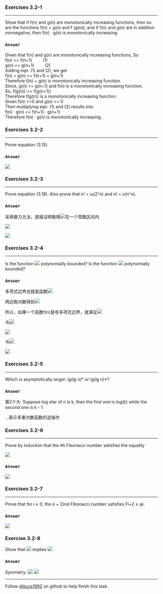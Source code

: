 ### Exercises 3.2-1
***
Show that if f(n) and g(n) are monotonically increasing functions, then so are the functions f(n) + g(n) and f (g(n)), and if f(n) and g(n) are in addition nonnegative, then f(n) · g(n) is monotonically increasing.

### `Answer`
Given that f(n) and g(n) are monotonically increasing functions, So  
f(n) <= f(n+1) &nbsp; &nbsp; &nbsp; &nbsp; (1)  
g(n) <= g(n+1) &nbsp; &nbsp; &nbsp; &nbsp; (2)  
Adding eqn. (1) and (2), we get  
f(n) + g(n) <= f(n+1) + g(n+1)  
Therefore f(n) + g(n) is monotonically increasing function.  
Since, g(n) <= g(n+1) and f(n) is a monotonically increasing function.  
So, f(g(n)) <= f(g(n+1))  
Therefore f(g(n)) is a monotonically increasing function.  
Given f(n) >=0 and g(n) >= 0  
Then multiplying eqn. (1) and (2) results into  
f(n) · g(n) <= f(n+1) · g(n+1)  
Therefore f(n) · g(n) is monotonically increasing.

### Exercises 3.2-2
***
Prove equation (3.15).

### `Answer`
![](http://latex.codecogs.com/gif.latex?a^{\\log_{b}{c}}=a^{\\frac{\\log_{a}{c}}{\\log_{a}{b}}}=\(a^{\\log_{a}{c}}\)^{\\frac{1}{\\log_{a}{b}}}=c^{\\log_{b}{a}})


### Exercises 3.2-3
***
Prove equation (3.18). Also prove that n! = ω(2^n) and n! = o(n^n).

### `Answer`
采用暴力方法，直接证明极限![](http://latex.codecogs.com/gif.latex?\\lim\\limits_{n\\rightarrow\\infty}\\frac{\\lg{n!}}{n\\lg{n}})在一个常数区间内

![](http://latex.codecogs.com/gif.latex?\\lim\\limits_{n\\rightarrow\\infty}\\frac{\\lg{n!}}{n\\lg{n}}=\\lim\\limits_{n\\rightarrow\\infty}\\frac{1}{n}\\sum_{k=1}^{n}\\frac{\\lg{k}}{\\lg{n}}\\le\\lim\\limits_{n\\rightarrow\\infty}\\frac{1}{n}\\sum_{k=1}^{n}\\frac{k}{n}=1)

![](http://latex.codecogs.com/gif.latex?\\lim\\limits_{n\\rightarrow\\infty}\\frac{\\lg{n!}}{n\\lg{n}}=\\lim\\limits_{n\\rightarrow\\infty}\\frac{\(\\lg{1}+\\lg{n}\)+\(\\lg{2}+\\lg{\(n-1\)}\)+...}{n\\lg{n}}\\ge\\lim\\limits_{n\\rightarrow\\infty}\\frac{\\frac{n}{2}*\\lg{n}}{n\\lg{n}}=\\frac{1}{2})

### Exercises 3.2-4
***
Is the function ![](http://latex.codecogs.com/gif.latex?\\lceil\\lg{n}\\rceil!) polynomially bounded? Is the function ![](http://latex.codecogs.com/gif.latex?\\lceil\\lg{{\\lg{n}}}\\rceil!) polynomially bounded?

### `Answer`
多项式边界也就是函数![](http://latex.codecogs.com/gif.latex?f\(n\)\\lecn^k)

两边取对数得到![](http://latex.codecogs.com/gif.latex?\\lg{f\(n\)}\\le\\lg{c}+k\\lg{n})

所以，如果一个函数f(n)是有多项式边界，就满足![](http://latex.codecogs.com/gif.latex?\\lg{f\(n\)}=o\(\\lg{n}\))

令![](http://latex.codecogs.com/gif.latex?m=\\lceil\\lg{n}\\rceil)

![](http://latex.codecogs.com/gif.latex?\\lg{m!}=\\Theta\(m\\lg{m}\)=\\Theta\(\\lceil\\lg{n}\\rceil\\lg{\\lceil\\lg{n}\\rceil}\)>\\Theta\(\\lg{n}\))

令![](http://latex.codecogs.com/gif.latex?p=\\lceil\\lg{{\\lg{n}}}\\rceil)

![](http://latex.codecogs.com/gif.latex?\\lg{p!}=\\Theta\(p\\lg{p}\)=\\Theta\(\\lceil\\lg{{\\lg{n}}}\\rceil\\lg{\\lceil\\lg{{\\lg{n}}}\\rceil}\)=\\Theta\(\\lg{{\\lg{n}}}\\lg{\\lg{{\\lg{n}}}}\)=o\(\\lg{{\\lg{n}}}\\lg{{\\lg{n}}}\)=o\(\\lg{n}\))

### Exercises 3.2-5
***
Which is asymptotically larger: **lg(lg* n)** or **lg*(lg n)**?

### `Answer`
第2个大. Suppose log star of n is k, then the first one is log(k) while the second one is k - 1.

...表示多重对数函数的逆操作

### Exercises 3.2-6
***
Prove by induction that the ith Fibonacci number satisfies the equality

![](http://latex.codecogs.com/gif.latex?F_i=\\frac{\\phi^i-\\widehat\\phi^i}{\\sqrt5})

### `Answer`
![](http://latex.codecogs.com/gif.latex?F_{i+1}=F_{i-1}+F{i}\\\\~\\hspace{14mm}=\\frac{\\phi^{i-1}-\\widehat\\phi^{i-1}}{\\sqrt5}+\\frac{\\phi^i-\\widehat\\phi^i}{\\sqrt5}\\\\~\\hspace{14mm}=\\frac{\(\\phi-\\widehat\\phi\)\(\\phi^{i-2}\\widehat\\phi^0+\\phi^{i-3}\\widehat\\phi^1+...+\\phi^{0}\\widehat\\phi^{i-2}\)+\(\\phi-\\widehat\\phi\)\(\\phi^{i-1}\\widehat\\phi^0+\\phi^{i-2}\\widehat\\phi^1+...+\\phi^{0}\\widehat\\phi^{i-1}\)}{\\sqrt5}\\\\~\\hspace{14mm}=\\frac{\(\\phi-\\widehat\\phi\)\(\\phi^{i}\\widehat\\phi^0+\\phi^{i-1}\\widehat\\phi^1+...+\\phi^{0}\\widehat\\phi^{i}\)}{\\sqrt5}\\\\~\\hspace{14mm}=\\frac{\\phi^{i+1}-\\widehat\\phi^{i+1}}{\\sqrt5})


### Exercises 3.2-7
***
Prove that for i ≥ 0, the (i + 2)nd Fibonacci number satisfies Fi+2 ≥ φi.

### `Answer`
![](http://latex.codecogs.com/gif.latex?\\hspace{20mm}F_{i+2}\\ge\\phi^i\\\\~\\hspace{14mm}\\iff\\frac{\\phi^{i+2}-\\widehat\\phi^{i+2}}{\\sqrt5}\\ge\\phi^i\\\\~\\hspace{14mm}\\iff\(\\phi^2-\\sqrt5\)\\phi^i\\ge\\widehat\\phi^2\\widehat\\phi^i\\\\~\\hspace{14mm}\\iff\\phi^i\\ge\\widehat\\phi^i)


### Exercise 3.2-8
Show that ![](https://latex.codecogs.com/svg.latex?k%20\cdot%20ln(k)=\Theta{(n)}) implies ![](https://latex.codecogs.com/svg.latex?k=\Theta{(\frac{n}{%20ln(n)})})

### `Answer`
Symmetry: ![](https://latex.codecogs.com/svg.latex?f(n)%20=%20\Theta(g(n))%20\iff%20g(n)%20=%20\Theta(f(n)))
![](https://latex.codecogs.com/svg.latex?\begin{align*}%20n%20&=%20\Theta%20(k%20\ln%20k)%20\%20,%20\\%20\ln%20n%20&=%20\Theta%20(\ln%20(k%20\ln%20k))%20\\%20&=%20\Theta%20(\ln%20k%20+%20\ln%20(\ln%20k))%20\\%20&=%20\Theta%20(\ln%20k)%20\%20,%20\\%20\frac{n}{\ln%20n}%20&=%20\Theta%20\left%20(%20\frac{k\ln%20k}{\ln%20k}%20\right%20)%20=%20\Theta%20(k)%20\%20.\\%20\\%20\therefore%20\%20k%20&=%20\Theta\left%20(%20\frac{n}{\ln%20n}%20\right%20)%20\end{align*})

***
Follow [@louis1992](https://github.com/gzc) on github to help finish this task.


